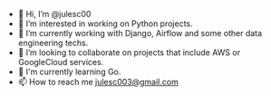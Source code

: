 - 👋 Hi, I’m @julesc00
- 👀 I’m interested in working on Python projects.
- 🌱 I’m currently working with Django, Airflow and some other data engineering techs.
- 💞️ I’m looking to collaborate on projects that include AWS or GoogleCloud services.
- 🌱 I'm currently learning Go.
- 📫 How to reach me julesc003@gmail.com

<!---
julesc00/julesc00 is a ✨ special ✨ repository because its `README.md` (this file) appears on your GitHub profile.
You can click the Preview link to take a look at your changes.
--->
